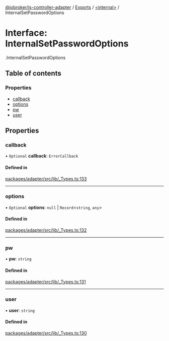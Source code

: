 [@iobroker/js-controller-adapter](../README.md) / [Exports](../modules.md) / [<internal\>](../modules/internal_.md) / InternalSetPasswordOptions

# Interface: InternalSetPasswordOptions

[<internal>](../modules/internal_.md).InternalSetPasswordOptions

## Table of contents

### Properties

- [callback](internal_.InternalSetPasswordOptions.md#callback)
- [options](internal_.InternalSetPasswordOptions.md#options)
- [pw](internal_.InternalSetPasswordOptions.md#pw)
- [user](internal_.InternalSetPasswordOptions.md#user)

## Properties

### callback

• `Optional` **callback**: `ErrorCallback`

#### Defined in

[packages/adapter/src/lib/_Types.ts:133](https://github.com/ioBroker/ioBroker.js-controller/blob/d4765032/packages/adapter/src/lib/_Types.ts#L133)

___

### options

• `Optional` **options**: ``null`` \| `Record`<`string`, `any`\>

#### Defined in

[packages/adapter/src/lib/_Types.ts:132](https://github.com/ioBroker/ioBroker.js-controller/blob/d4765032/packages/adapter/src/lib/_Types.ts#L132)

___

### pw

• **pw**: `string`

#### Defined in

[packages/adapter/src/lib/_Types.ts:131](https://github.com/ioBroker/ioBroker.js-controller/blob/d4765032/packages/adapter/src/lib/_Types.ts#L131)

___

### user

• **user**: `string`

#### Defined in

[packages/adapter/src/lib/_Types.ts:130](https://github.com/ioBroker/ioBroker.js-controller/blob/d4765032/packages/adapter/src/lib/_Types.ts#L130)
